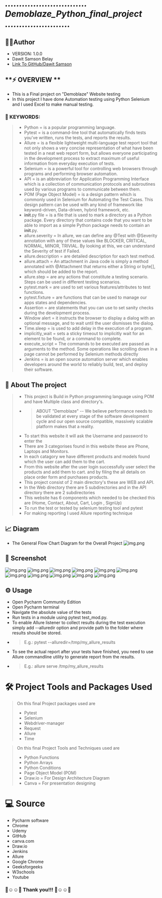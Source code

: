 # ***............................. Demoblaze_Python_final_project .......................***
    
## 👨‍💻Author 
- VERSION: 1.0.0
- Dawit Samson Belay
- [Link To GitHub/Dawit Samson](https://github.com/DawitSamson)


## **⚡ OVERVIEW **

* This is a Final project on "Demoblaze" Website testing
* In this project I have done Automation testing using Python Selenium and I used Excel to make manual testing.

### 🔑 KEYWORDS:

>* Python = is a popular programming language.
>* Pytest = is a command-line tool that automatically finds tests you've written, runs the tests, and reports the results.
>* Allure = is a flexible lightweight multi-language test report tool that not only shows a very concise representation of what have been tested in a neat web report form, but allows everyone participating in the development process to extract maximum of useful information from everyday execution of tests.
>* Selenium = is a powerful tool for controlling web browsers through programs and performing browser automation.
>* API =  is an abbreviation for Application Programming Interface which is a collection of communication protocols and subroutines used by various programs to communicate between them.
>* POM (Page Object Model) = is a design pattern which is commonly used in Selenium for Automating the Test Cases. This design pattern can be used with any kind of framework like keyword-driven, Data-driven, hybrid framework, etc.
>* __init__.py file = is a file that is used to mark a directory as a Python package. Every directory that contains code that you want to be able to import as a simple Python package needs to contain an __init__.py. 
>* allure.severity = In allure, we can define any @Test with @Severity annotation with any of these values like BLOCKER, CRITICAL, NORMAL, MINOR, TRIVIAL. By looking at this, we can understand the Severity of test if Failed.
>* allure.description = are detailed description for each test method.
>* allure.attach = An attachment in Java code is simply a method annotated with @Attachment that returns either a String or byte[], which should be added to the report.
>* allure.step = are any actions that constitute a testing scenario. Steps can be used in different testing scenarios.
>* pytest.mark = are used to set various features/attributes to test functions.
>* pytest.fixture = are functions that can be used to manage our apps states and dependencies.
>* Assertion = are statements that you can use to set sanity checks during the development process.
>* Window alert = it instructs the browser to display a dialog with an optional message, and to wait until the user dismisses the dialog.
>* Time.sleep = is used to add delay in the execution of a program.
>* implicitly_wait = sets a sticky timeout to implicitly wait for an element to be found, or a command to complete.
>* execute_script = The commands to be executed are passed as arguments to the method. Some operations like scrolling down in a page cannot be performed by Selenium methods directly
>* Jenkins = is an open source automation server which enables developers around the world to reliably build, test, and deploy their software.


## 🚧 About The project
>* This project is Build in Python programming language using POM and have Multiple class and directory's. 
>* > ABOUT "Demoblaze"
   >-- We believe performance needs to be validated at every stage of the software development cycle and our open source compatible, massively scalable platform makes that a reality.
>* To start this website it will ask the Username and password to enter the 
>* There are 3 categorises found in this website these are Phone, Laptops and Monitors.
>* In each catagory we have different products and models found which the user can add them to the cart.
>* From this website after the user login successfully user select the products and add them to cart. and by filing the all details on place order form and purchases products.
>* This project consist of 2 main directory's these are WEB and API.
>* In the Web directory there are 5 subdirectories and in the API directory there are 2 subdirectories
>* This website has 6 components which needed to be checked this are (Home, Contact, About, Cart, Login , SignUp)
>* To run the test or tested by selenium testing tool and pytest
>* For making reporting I used Allure reporting technique 


## 📈 Diagram 
* The General Flow Chart Diagram for the Overall Project
![img.png](screenshot/FlowChart.png)

## 📸 Screenshot 
![img.png](screenshot/Allure_WebTest_report.png)
![img.png](screenshot/Allure_ApiTest_report.png)
![img.png](screenshot/Demoblaze.png)
![img.png](screenshot/Directories.png)
![img.png](screenshot/Conformation_code.png)
![img.png](screenshot/Cart_page.png)
![img.png](screenshot/Place_order_form.png)
![img.png](screenshot/SignUp.png)
![img.png](screenshot/Login.png)
![img.png](screenshot/Contact.png)
![img.png](screenshot/WelcomePage.png)


## ⚙ Usage
* Open Pycharm Community Edition 
* Open Pycharm terminal
* Navigate the absolute value of the tests
* Run tests in a module using pytest test_mod.py.
* To enable Allure listener to collect results during the test execution simply add --alluredir option and provide path to the folder where results should be stored. 
* > E.g.: pytest --alluredir=/tmp/my_allure_results
* To see the actual report after your tests have finished, you need to use Allure commandline utility to generate report from the results.
* > E.g.: allure serve /tmp/my_allure_results

  
# 🛠️ Project Tools and Packages Used

>On this final Project packages used are
>- Pytest
>- Selenium
>- Webdriver-manager
>- Request
>- Allure
>- Time

>On this final Project Tools and Techniques used are
>- Python Functions
>- Python Arrays
>- Python Conditions
>- Page Object Model (POM)
>- Draw.io = For Design Architecture Diagram 
>- Canva = For presentation designing 


# 💻 Source
- Pycharm software
- Chrome
- Udemy
- GitHub 
- canva.com
- Draw.io
- Jenkins
- Allure
- Google Chrome
- Geeksforgeeks
- W3schools
- Youtube


### 🙌☺️️☺️🙌  Thank you!!!    🙌☺️️☺️🙌
